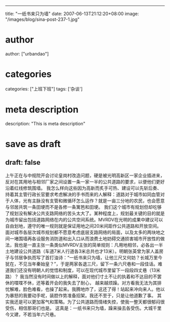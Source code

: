 
---
title: "一纸书来只为墙"
date: 2007-06-13T21:12:20+08:00
image: "/images/blog/sina-post-237-1.jpg"
# author
author: ["urbandao"]
# categories
categories: ["上班下班"]
tags: ['杂谈']
# meta description
description: "This is meta description"
# save as draft
draft: false
---

上午正在与中规院开会讨论皇岗村改造问题，硬是被光明高新区一家企业插进来，反对在其用地与相邻厂家之间设置一条一家一半的公共道路的要求，以便他们更好沿着红线修筑围墙。
我怎么样向这些因为高新而炙手可热、建设可以先斩后奏、持着其主管行政长官要求考虑解决的手书而来的人解释：道路对于城市如同血管对于人体，光有主脉没有支管和微循环怎么运作？就是一亩三分地的农民，也会愿意与邻居共筑一条田埂而不是各修一条篱笆和田埂。
我们这个城市有规划但却吃够了规划没有解决公共支路网络的苦头太大了。某种程度上，规划最关键的目的就是为城市留出包括道路网络在内的公共空间系统。MVRDV在光明的成果中建议可以自由划地，遵守的唯一规则就是保证用地之间20米间距作公共道路和开放空间。面对城市各层次城市规划都不愿意考虑底层支路网络的局面，以及太多的两块地之间一堵围墙再各设服务消防道和出入口从而浪费土地妨碍交通损害城市开放性的做法，我也是一直主张一条类似MVRDV主张的简单规则：凡用地相邻，必各出一半土地建设公共道路（车道7米人行道各3米总共也才13米）。明朝张英曾为家人盖房子与邻居争执而写了首打油诗：“一纸书来只为墙，让他三尺又何妨？长城万里今犹在，不见当年秦始皇？”，于是两家各退三尺，留下一条六尺巷和一段佳话。难道我们还没有明朝人的觉悟和制度，可以在现代城市里留下一段段四丈巷（13米路）？
我当然没有时间做以上的解释，面对他们寸土不让的执着和不达目的不罢休的喋喋不休，还等着开会的我失去了耐心，
越来越烦躁。对方看我无法为其排忧解难，脸色难看，也操了起来。我腾地炸了，这还了得！站起来冲向来人。他以为暴怒的我要动手呢，装腔作势准备招架。我还不至于，只是让他道歉了事。
其实我还是可以更加客气和策略。为了公共道路而情绪失控，使我一整天都很郁闷很受伤，相信那哥们也是。
这真是：一纸书来只为墙，躁来操去各受伤。大城千里今又建，不若当年六尺巷。
